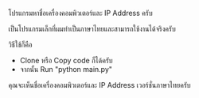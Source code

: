 โปรแกรมหาชื่อเครื่องคอมพิวเตอร์และ IP Address ครับ

เป็นโปรแกรมเล็กที่ผมทำเป็นภาษาไทยและสามารถใช้งานได้จริงครับ

วิธีใช้ก็คือ 
- Clone หรือ Copy code ก็ได้ครับ
- จากนั้น Run "python main.py"

คุณจะเห็นชื่อเครื่องคอมพิวเตอร์และ IP Address เวอร์ชั่นภาษาไทยครับ 
